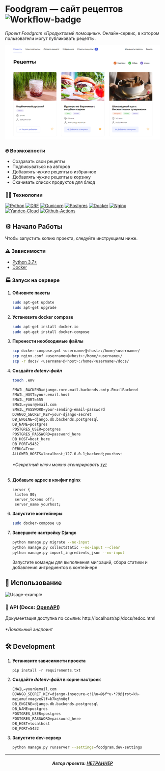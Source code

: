 # Foodgram — сайт рецептов ![Workflow-badge]

*Проект Foodgram «Продуктовый помощник».* Онлайн-сервис, в котором пользователи могут 
публиковать рецепты.

![Main page](docs/main-page.png)

### 🔥 Возможности

- Создавать свои рецепты
- Подписываться на авторов
- Добавлять чужие рецепты в избранное
- Добавлять чужие рецепты в корзину
- Скачивать список продуктов для блюд

### 👨‍💻 Технологии

[![Python][Python-badge]][Python-url]
[![DRF][DRF-badge]][DRF-url]
[![Gunicorn][Gunicorn-badge]][Gunicorn-url]
[![Postgres][Postgres-badge]][Postgres-url]
[![Docker][Docker-badge]][Docker-url]
[![Nginx][Nginx-badge]][Nginx-url]
[![Yandex-Cloud][Yandex-Cloud-badge]][Yandex-Cloud-url]
[![Github-Actions][Github-Actions-badge]][Github-Actions-url]

## ⚙ Начало Работы

Чтобы запустить копию проекта, следуйте инструкциям ниже.

### ⚠ Зависимости

- [Python 3.7+][Python-url]
- [Docker][Docker-url]


### 🏭 Запуск на сервере

1. **Обновите пакеты**
   
   ```bash
   sudo apt-get update
   sudo apt-get upgrade
   ```

2. **Установите docker compose**
   
   ```bash
   sudo apt-get install docker.io
   sudo apt-get install docker-compose
   ```

3. **Перенести необходимые файлы**
   
   ```bash
   scp docker-compose.yml <username>@<host>:/home/<username>/
   scp nginx.conf <username>@<host>:/home/<username>/
   scp -r docs/ <username>@<host>:/home/<username>/docs/
   ```

4. **Создайте *dotenv-файл***

   ```bash
   touch .env
   ```

   ```dotenv
   EMAIL_BACKEND=django.core.mail.backends.smtp.EmailBackend
   EMAIL_HOST=your.email.host
   EMAIL_PORT=555
   EMAIL=your@email.com
   EMAIL_PASSWORD=your-sending-email-password
   DJANGO_SECRET_KEY=your-django-secret
   DB_ENGINE=django.db.backends.postgresql
   DB_NAME=postgres
   POSTGRES_USER=postgres
   POSTGRES_PASSWORD=password_here
   DB_HOST=host_here
   DB_PORT=5432
   DEBUG=True
   ALLOWED_HOSTS=localhost;127.0.0.1;backend;yourhost
   ```
   
   ###### **Секретный ключ можно сгенерировать [тут](https://djecrety.ir/)*

5. **Добавьте адрес в конфиг nginx**

   ```nginx
   server {
    listen 80;
    server_tokens off;
    server_name yourhost;
   ```

6. **Запустите контейнеры**

   ```bash
   sudo docker-compose up
   ```
   
7. **Завершите настройку Django**
   
   ```bash
   python manage.py migrate --no-input
   python manage.py collectstatic --no-input --clear
   python manage.py import_ingredients_json --no-input
   ```
   
   Запустите команды для выполнения миграций, сбора статики и
   добавления ингредиентов в контейнере


## 👀 Использование

![Usage-example](docs/demonstration.gif)

### 📖 API (Docs: [OpenAPI](docs/openapi-schema.yml))

Документация доступна по ссылке: http://localhost/api/docs/redoc.html

   ###### **Локальный эндпоинт*

## 🛠 Development

1. **Установите зависимости проекта**

    ```shell
    pip install -r requirements.txt
    ```

2. **Создайте *dotenv-файл* в корне настроек**

    ```dotenv
    EMAIL=your@email.com
    DJANGO_SECRET_KEY=django-insecure-c!1%u=@$f*u-*?9@jrst=k%-mziamu!voagve&lf=k7kqhn8qf
    DB_ENGINE=django.db.backends.postgresql
    DB_NAME=postgres
    POSTGRES_USER=postgres
    POSTGRES_PASSWORD=password_here
    DB_HOST=localhost
    DB_PORT=5432
    ```

3. **Запустите dev-сервер**

    ```bash
    python manage.py runserver --settings=foodgram.dev-settings
    ```
   
---

<h5 align="center">
Автор проекта: <a href="https://github.com/HETPAHHEP">HETPAHHEP</a>
</h5>

<!-- MARKDOWN BADGES & URLs -->
[Python-badge]: https://img.shields.io/badge/Python-4db8ff?style=for-the-badge&logo=python&logoColor=%23ffeb3b

[Python-url]: https://www.python.org/

[Gunicorn-badge]: https://img.shields.io/badge/gunicorn-%298729.svg?style=for-the-badge&logo=gunicorn&logoColor=white

[Gunicorn-url]: https://gunicorn.org/

[Postgres-badge]: https://img.shields.io/badge/postgres-%23316192.svg?style=for-the-badge&logo=postgresql&logoColor=white

[Postgres-url]: https://www.postgresql.org/

[Docker-badge]: https://img.shields.io/badge/docker-%230db7ed.svg?style=for-the-badge&logo=docker&logoColor=white

[Docker-url]: https://www.docker.com/

[Nginx-badge]: https://img.shields.io/badge/nginx-%23009639.svg?style=for-the-badge&logo=nginx&logoColor=white

[Nginx-url]: https://nginx.org

[DRF-badge]: https://img.shields.io/badge/Django_REST-f44336?style=for-the-badge&logo=django

[DRF-url]: https://www.django-rest-framework.org

[Yandex-Cloud-badge]: https://img.shields.io/badge/Yandex_Cloud-white?style=for-the-badge&logo=data%3Aimage%2Fwebp%3Bbase64%2CUklGRu4OAABXRUJQVlA4WAoAAAAQAAAAdwAAdwAAQUxQSGwJAAAN8J3t%2F%2F0%2FbW3dz6cA8ycFDP40MCQ3EIkGvDsfAxg596YBC40C2OR8GFGBYRQwQBkFRKQB%2F50GLNLA6%2BD3kwDpX0BETIA3%2F%2Ba9h7e377z%2Fzs1Ny99%2B%2BMfL%2F3j579%2B%2FdL8%2FfPzg8Q3MZdzevHvz329%2B%2BWDPn%2F%2F783vq5tePf70Z7GAXuX7z%2BNHDB8%2B%2Ffn5339w8%2FPMtlqtZO1swEd08%2Bs2ju2fP7%2B6R2w8%2FdDU7i5UIS5Pl8vFHj7776rt74tEnt7AWucwurqetJot99NHNF8%2Fugcd%2FPixyvV3EziKL7CA0D%2F74%2BOmzt%2BzhZ1hhmqwMdhZWC7EWkts%2Ff%2FCnr9%2BimyePt5jI1aywIyySy4S17Lz36Q9P796W33yGiLVr41grlh3syrSWWOjDP3z99K24%2BRLyyhZ2IK05WLS1tCNWW5ObP374wd2b9%2BjzLXvVCvLKZAorr1y0Ypj3%2F%2FrsizftyWOXud4sa1osS7BcJrkadtC883RPX75JN3%2BdZbEWwo5oihZLWBZkcrmQ9qf%2F%2Bbu7N%2Bf2ryNr7ey42o6ruRo72BGxrIbVJkve%2F8ufXrwpDz9jkstg2VlXrAsE7cKK7LhcIpP3nn3x9Zvx4LMRFtZakRbjwGRZYmKitdoZrNAvvvzmqzfh4WdeGYRYVsj15rK15LJFO5ClZdGX33718z343LQWVoSdlWWvws7a0VoXgixWLIt49u1XP9fDz7YDLVcn2mFnWaYlpIlox%2BUSLNhhTc%2B%2B%2Fvrnuf3M1VyN1bLDEiFBEFlzFqu1ooWsXP7lX1%2F8HLdfYrlsWbRD7JhCfnyiJXJ1xw7LCu%2F%2B5U93P8OXECaRJZizmp99scOOFTtzfbeff%2FzyJ3uCaRzLZa63ndXPlB0WLJdpxyIPfv30p%2FroFtEir1yLlfz8oSFapkVr8cd98dPcfmhhWmuxCFbe3KxFlp0hYZ98dfeTPCFWZskKFnmzg6lpxzTaufn045%2Fio7lsyeUOC3nTl1YjIlo7PH7wxY%2B7%2FdCCJgtLyBsfWjGx0A588uzuRz0hmMOOFYu9BZgsDbHE8s7nH%2F%2BY20fWImsHk5a8lS2xgyWm5vyz5z%2FiS5JlB3NsyVsbS5Zc5nLnySev9xEWYbVjifXWXA6ZLhbh8e2z13qCdrGDSEve5lwNpmXhydPX%2BQ1Wi6zlsuWtXyxaiLl9%2F7vX%2BMOELDuCJW%2F9zmISy4o%2FP33V7e3C2nF1rdyDOyIWsobHnr%2FiE5GEXOZeDJMdjMPiD59fu3nEcnVZy3QfXM2CMLEPXry88mvkerRD7stlx%2FWV0S9%2B%2B%2BzKR153kfs0grWamvrVNxe3761ltFqse8RiaYesrMcvXuKxiZaIxbo3Quywdszho2f4zQ5rWYudzXHftpYW1q%2B%2FwSMs0Q47O%2BYenSDBCg%2FvXnrEHFgh6D5pa2HaYXFz%2B8IvkctY5rhnI%2BxYa0frwfcee%2BWys8K6V147YvngWw%2Bw1s5KmNyryyLXVzz4%2FuYdImG5zP0aLMQy7f2XD7xmy3IPLwuLyM5%2B%2BcsJk8vQumfCRZgDvfeOqw25nns3TEuW1oNfXiyX62L30ZrasWTxzjsXYYol93BCWCt5%2F8aydlzNPb0Ldmjh9l1Xs9i9tTOtHVcn7%2B0QC1nWPdQOCcvO3GhCMIfcwzuurh3R3iXXF1nu4R0sWovFWixa2XEf5%2BpC7CChNYcdrHtnIZEl2j%2FetaydwSL3brBchqX%2F%2BoUQIVj3zuS1d9YdrLDWmnLvNtbCWu14%2Bbf3yWWS3NfZgmi9%2FPt%2Fi7Um1nQP7VgrtCz74R%2F%2FxA4ykfs4EqzsaC%2B%2Bf0B2pmj30%2BvGztp5%2Bbf3oR0W1r20XoHQvv%2F%2BgbVyOce6h3Ysa1muvnj5w3u5nsxZ1r2yEEFL%2FJ0XD%2BkKdojcq2lZdqys9YJvH8daa8Uy3SvsEBE78pzvH7J2liDkns1yuWjxghe3N1o7LBa5f5uQq%2FvhBS%2FvHtrx6mDdNyssa6Vv4ZtfFa1lrSX39Y7W%2Bubi2ccuE2kH615ZFlou8%2B3FyxePLy7XnGXHvbnsCGtdxHNXv%2F71tXY0wXRPRK4m1%2Ffs2le%2FubkitFYr9%2BbQWnvVD99de%2Fn9oytrWVpZ6z4YB0Je%2BbVXfv5Hi3bI9eRebC5XWMt6%2BqrvPI45MAXT27fSletB33nNp0%2BQ6%2B2KvP2txRKWHXz%2BOt%2Fd3q517erK9LZJiLWyg7vvX8cnT2JNEizydi92sXaEWJ947a9uH4uwK21lrbco1pqz49U9v3s9nzzJWgQrFnmrd2wlRhc%2B9COfe6Qd13eYs%2BPtnWh5dbC%2B9KM%2F%2Fuxmx%2BUEbXl7dwZpXclld1%2F9uLuvnnhlOy6D9TYsOxdrZ3J9%2BcRP%2BPnDxyOvXhZM6w1rx0KSdS3P%2FKQff37jsh3sTOMI6w2atGIZMVnr7quf5u6rP3dxPYjlTQ9iRTMHkqd%2B4s%2FP71likcsWYb0pLFMLLa9%2B6if%2F5DcPxTgwsrNgx8%2B%2FFnZoE1awluff%2FnQvP%2F7sFmHSmrMDO6yfK03CznK5FsndEz%2Fj3Z%2B%2BvGGRJXllaLHWT7AukMuVWCJX%2F%2Fa%2F%2FKwvPn%2BGhcZFF5MVkmUarWXBtNZFlpXl6vrHv%2FiZv%2Fn6L7negrVcttZCNC2JdpagadTKHGs4L3%2FnZ3%2F2b38Jk1wmcrUddiE7FpZXtiKXa4eF%2FON33sBnz%2F8SYoLlckXI1R0scrnY8ZrtILQffueNfPZ%2F%2F8%2BNw86m5XKOqwvTDjtYO5KVq9POzrJW%2B8%2BPvKFf%2F%2BuXt%2BwIudqwyGUyjRKLsNghFmT%2F%2BZE39sWfvrzVaGEh5OoyCmtagiUr2DFi%2F%2F8P3uC73374RyK0yfKaO2axQztY1tCgVhb%2F%2B%2F95o18%2B3SfvWqwdI2tZhAytFkRed2HH3cfe%2BC%2Be%2FfWWlVaQCAvCzhLLXm9nZ86%2BeeotvPvgoz%2F%2B4kAsr5u1FiF2rKx1rR35x7%2FM2%2FnJN3%2F6Hy1Lrq4LO5JFC3bMERM71hdfeGvvPvmvT993ua40IZc7lss0Zy6D%2BLc%2FeKu%2F%2FtPjJ7ctIyuXa9mxJsuSphF893Te9mdPH%2F%2Fh4WqR68nOHJfRDqKxvnvqXnz2xbsffbjj%2BmIRTctllqu9%2FNcv3ZvfPXv%2BwYePLIRctoN1sVx9%2Bf0nd%2B7Vu%2B%2Be%2Ff3R7%2F75BhYsseNyab38%2Bvl37uG75399%2FvDBB49ugh3YGZG%2Ff%2Fsf3965v7%2F7%2FtvnHj68eXDzT%2B%2B8t3j5w8u7f%2Fz97sWdNx9WUDggXAUAAJAeAJ0BKngAeAA%2BUSCNRCGhDAYCUAwCgliA7AbNLQ6DbkvwOY67rmX8Heerzz46PUT5hP61dI7zI%2FsR%2ByXu5%2F4z9u%2FdP%2FdfUA%2FqP9261v0EP4j%2F0utL%2Fdz0sMxw%2BiXk3PwTxZyUqCGheVKWxn33yCPSAWP3j7Fvj2AfE1Y6uXqmZBrH64qT7nkIujtzPqMvFT9SFCf8RJ2mofYEk6j0jIWUCPjLe72KLLkMeFidcuw7S1mNeeDzNPWAyVYa4fDPeYxp6fPhzcpISDoSdWnoE7lwG%2FY6OpiNW6ukdyZVDssazGrAWDqZkO%2F7BDdYrRxho4TzsP%2BWJIN4d3qQ0AAA%2Fv4%2BwJz8nuZxoRNYR%2BR8lb1LnPHV%2B15QOYjaLgKOLZoTddtq9KwhOhpy3eD%2FriKYCtt64pz%2F8X7KXYu1fKdlYe%2BMB4RzllzkSIvow79AIaGLKuuZH%2B4Ks0hh6Pb7acIYEQAXj9WeasCftad%2Fl65Vt12cF8USQAkT7EwCACH%2Fbhd2YiS3wm8p%2B8WE982swFU3nptBZZWvAej2Rh0CgCU7Jy0%2FwlcBNwNmdK0hHY1K2EcjopTlAFYMUELjiSp8PiVz66zFxPsAD2d3HrsAOEkznsBO0fWOGexNEzkH8VIrB5n8Xtb9dABcENnwQu0lCUqMNr4W9Ac0QYEc7jRrgH7IegYZ7MOZb%2FXr%2FqCXyJVXgPbOl1C%2Bh72cNn8T6VIRW6SpKCaMF58paNmpsG%2FGBhJ90EgqWzK5LE1HenRdQfVipJpktA7zZoQJhqFdGTlCoT2GXOAcfi0ygRXEoTm55Psmtf7SDCRs7WtvAzxKgl7fa00%2FlniW7Gw8WMM7X%2BGdeJogIQ5qg0WtEbPo3ypiBgeB2%2BAvpxvg%2FA0lAG6F3Up%2Bh7fmeWiaX0fjD2G5sdQRmCvF4E9QcG18N0DVPtCbrbR%2BvtiJSj02eBMq1CmLumgWslGVjky4D0%2FzHLwMzfD3re1MWxXw5InF3E5N%2BoM7gPV%2BA3%2B65ktkvCy9q3F9ODSbe1GuWT0KxcyeEpsHMjhQmcrUZZ0LJCyAFsVXcUXJYFMAaAsg5PwNjbSXTUmlB%2FdAqR%2B%2FdbGYsoQC4zJWsnRFlgCQoRmmeDDqbtie0bXywFSDRfoz11iuoGmN2RZ7%2FozjVF3pw%2FrsfTZSUrt4Kkt2vCt4Djf8%2FwznAL2nbtA%2FxAOTvxX3tMz%2B5aDmFerKmWlYs14AJ31XwWFtQtmrUFGXJbKOkD%2FWwfjx20CqC1pewd4VLbaO5aslN2Pp%2BtoHu1RN4mhamn799dVOcG8KFmMbrTmBxbmycn3lq2ZE%2FzC09EG7dPoFsTHwLHZsmL5CpPt0F%2FlBdmfFS2CN4n8lQ5y%2FhBU8TfkzCK%2B1H1KczwzzjMAslrLNFVhof0rrLj2DMw6OFMfBj55ZivUdSx6dcsk044O6AlzaIhRRtACNo%2BfrKlaXmOH5pumj4vdOGSeHzun5%2B2sEvqr%2B0Osv4e6c8ofDQFadHq3oboL%2FYK7qJ9NYuORo%2B%2B%2FfVQjKYNabJqEjwbz1cYRYlQStYyftJ8xOSgjLrivDnpLXSqNmnClTj2ZvkmOATJalmHauTKdgjsZ7QhP%2Fr4ZqNgn3q4uW8hF5uVhiRC3Y8pX%2Fp6Ggv2zdTDZ9HSiV50xnH%2Bv4xR6Ntaj2Cb%2BbmBDbRxZXUrsMn3wPCS9lBB3EpXZrDzS52Jr5NmlB%2Fp0JZg%2FMyQdhdM0cEsBPdKnzMsJ1gLRwiL1UhrX73rJeQnTvikuaV%2F1Mn%2BoYezJS21l0n%2FwLMsL4HQk%2Bd547fvL%2FiHdmF6%2BORb5weg0IU27GXAbeMwyNCb94IALJdoAAAAA%3D

[Yandex-Cloud-url]: https://cloud.yandex.ru

[Github-Actions-badge]: https://img.shields.io/badge/Github_Actions-%239c27b0?style=for-the-badge&logo=github%20actions&logoColor=white

[Github-Actions-url]: https://github.com/features/actions

[Workflow-badge]: https://img.shields.io/github/actions/workflow/status/HETPAHHEP/foodgram-project-react/foodgram-workflow.yml?style=for-the-badge&logo=github&label=Foodgram%20Workflow
